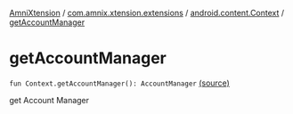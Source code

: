 [AmniXtension](../../index.md) / [com.amnix.xtension.extensions](../index.md) / [android.content.Context](index.md) / [getAccountManager](./get-account-manager.md)

# getAccountManager

`fun Context.getAccountManager(): AccountManager` [(source)](https://github.com/AmniX/AmniXTension/tree/master/AmniXtension/src/main/java/com/amnix/xtension/extensions/ContextExtension.kt#L665)

get Account Manager


